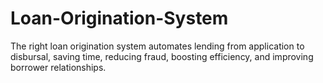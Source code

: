 # Loan-Origination-System
The right loan origination system automates lending from application to disbursal, saving time, reducing fraud, boosting efficiency, and improving borrower relationships.
